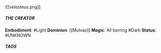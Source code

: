 ![[velesteus.png]]
##### **THE CREATOR**

**Embodiment**: #Light
**Dominion**: [[Mulvao]]
**Magic**: All barring #Dark
**Status**: #UNKNOWN

##### TAGS
> 

